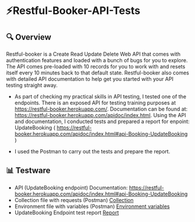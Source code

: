 # ⚡️Restful-Booker-API-Tests

## 🔍 Overview
Restful-booker is a Create Read Update Delete Web API that comes with authentication features and loaded with a bunch of bugs for you to explore. The API comes pre-loaded with 10 records for you to work with and resets itself every 10 minutes back to that default state. Restful-booker also comes with detailed API documentation to help get you started with your API testing straight away.

 - As part of checking my practical skills in API testing, I tested one of the endpoints. There is an exposed API for testing training purposes at https://restful-booker.herokuapp.com/.
Documentation can be found at: https://restful-booker.herokuapp.com/apidoc/index.html. Using the API and documentation, I conducted tests and prepared a report for enpoint: UpdateBooking ( https://restful-booker.herokuapp.com/apidoc/index.html#api-Booking-UpdateBooking )

- I used the Postman to carry out the tests and prepare the report.

## 📊 Testware

- API (UpdateBooking endpoint) Documentation: https://restful-booker.herokuapp.com/apidoc/index.html#api-Booking-UpdateBooking
- Collection file with requests (Postman) [Collection](https://github.com/DominikCLK/Restful-Booker-API-Tests/files/14298612/Restful-Booker.postman_collection.QA.Dominik.Calak.json)
- Environment file with variables (Postman) [Environment variables](https://github.com/DominikCLK/Restful-Booker-API-Tests/files/14298626/Restful-Booker-TEST.postman_environment.Dominik.Calak.QA.json)
- UpdateBooking Endpoint test report [Report](https://github.com/DominikCLK/Restful-Booker-API-Tests/blob/main/REPORT.md)

